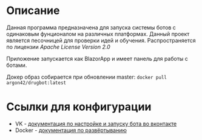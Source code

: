 ﻿# Описание

Данная программа предназначена для запуска системы ботов с одинаковым фунционалом на различных платформах.
Данный проект является песочницей для проверки идей и обучения.
Распространяется по лицензии _Apache License Version 2.0_

Приложение запускается как BlazorApp и имеет панель для работы с ботами.

Докер образ собирается при обновлении master: `docker pull argon42/drugbot:latest`

# Ссылки для конфигурации
- VK - [документация по настройке и запуску бота во вконтакте](Docs/vk.md)
- Docker - [документация по развёртыванию](Docs/Docker.md)